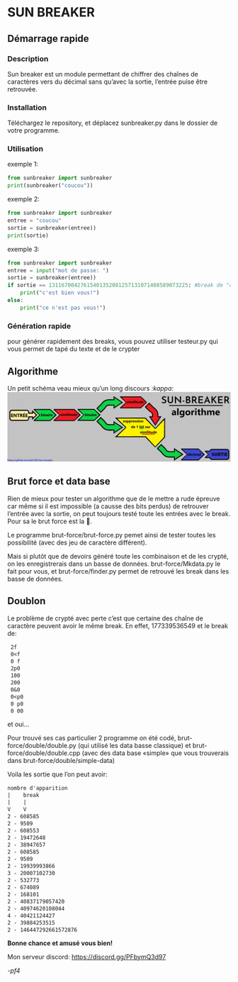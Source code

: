 # <b>SUN BREAKER</b>
## <b> Démarrage rapide </b>
### <b> Description </b>
Sun breaker est un module permettant de chiffrer des chaînes de caractères vers du décimal sans qu’avec la sortie, l’entrée puise être retrouvée.
### <b> Installation </b>
Téléchargez le repository, et déplacez sunbreaker.py dans le dossier de votre programme.

### <b> Utilisation </b>
exemple 1:
```py
from sunbreaker import sunbreaker
print(sunbreaker("coucou"))
```
exemple 2:
```py
from sunbreaker import sunbreaker
entree = "coucou"
sortie = sunbreaker(entree))
print(sortie)
```
exemple 3:
```py
from sunbreaker import sunbreaker
entree = input("mot de passe: ")
sortie = sunbreaker(entree))
if sortie == 13116700427615401352081257131071408589073225: #break de "coucou"
    print("c'est bien vous!")
else:
    print("ce n'est pas vous!")
```
### <b>Génération rapide</b>
pour générer rapidement des breaks, vous pouvez utiliser testeur.py qui vous permet de tapé du texte et de le crypter


## <b> Algorithme </b>
Un petit schéma veau mieux qu’un long discours <i>:kappa:</i>
<img src="doc/algorithme.png">

## <b> Brut force et data base </b>

Rien de mieux pour tester un algorithme que de le mettre a rude épreuve car même si il est impossible (a causse des bits perdus) de retrouver l’entrée avec la sortie, on peut toujours testé toute les entrées avec le break. Pour sa le brut force est la 🤣.

Le programme brut-force/brut-force.py pemet ainsi de tester toutes les possibilité (avec des jeu de caractère différent).

Mais si plutôt que de devoirs généré toute les combinaison et de les crypté, on les enregistrerais dans un basse de données. brut-force/Mkdata.py le fait pour vous, et brut-force/finder.py permet de retrouvé les break dans les basse de données.

## <b> Doublon </b>

Le problème de crypté avec perte c’est que certaine des chaîne de caractère peuvent avoir le même break. En effet, 177339536549 et le break de:
```
 2f
 0<f
 0 f
 2p0
 100
 200
 0&0
 0<p0
 0 p0
 0 00
```

et oui...

Pour trouvé ses cas particulier 2 programme on été codé, brut-force/double/double.py (qui utilisé les data basse classique) et brut-force/double/double.cpp (avec des data base «simple» que vous trouverais dans brut-force/double/simple-data)

Voila les sortie que l’on peut avoir:

```
nombre d'apparition
|    break
|    |
V    V
2 - 608585
2 - 9509
2 - 608553
2 - 19472648
2 - 38947657
2 - 608585
2 - 9509
2 - 19939993866
3 - 20007102730
2 - 532773
2 - 674089
2 - 168101
2 - 40837179057420
2 - 40974620108044
4 - 40421124427
2 - 39884253515
2 - 146447292661572876
```

<b>Bonne chance et amusé vous bien!</b>

Mon serveur discord: https://discord.gg/PFbymQ3d97

<i>-pf4 </i>